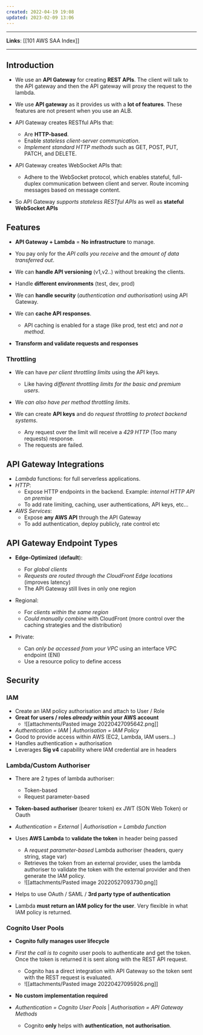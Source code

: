 ```yaml
---
created: 2022-04-19 19:08
updated: 2023-02-09 13:06
---
```

---
**Links**: [[101 AWS SAA Index]]

---
## Introduction
- We use an **API Gateway** for creating **REST APIs**. The client will talk to the API gateway and then the API gateway will proxy the request to the lambda.
- We use **API gateway** as it provides us with a **lot of features**. These features are not present when you use an ALB.
- API Gateway creates RESTful APIs that:
	- Are **HTTP-based**.
	- Enable *stateless client-server communication*.
	- *Implement standard HTTP methods* such as GET, POST, PUT, PATCH, and DELETE.

- API Gateway creates WebSocket APIs that:
	- Adhere to the WebSocket protocol, which enables stateful, full-duplex communication between client and server. Route incoming messages based on message content.

- So API Gateway *supports stateless RESTful APIs* as well as **stateful WebSocket APIs**

## Features
- **API Gateway + Lambda** = **No infrastructure** to manage.
- You pay only for the *API calls you receive* and the *amount of data transferred out*.
- We can **handle API versioning** (v1,v2..) without breaking the clients.
- Handle **different environments** (test, dev, prod)
- We can **handle security** (*authentication and authorisation*) using API Gateway.

-  We can **cache API responses**. 
	- API caching is enabled for a stage (like prod, test etc) and *not a method*.

- **Transform and validate requests and responses**

### Throttling
- We can have *per client throttling limits* using the API keys. 
	- Like having *different throttling limits for the basic and premium users*.

- We *can also have per method throttling limits*. 

- We can create **API keys** and do *request throttling to protect backend systems*.
	- Any request over the limit will receive a *429 HTTP* (Too many requests) response.
	- The requests are failed.

## API Gateway Integrations
- *Lambda* functions: for full serverless applications.
- *HTTP*: 
	- Expose HTTP endpoints in the backend. Example: *internal HTTP API on premise*
	- To add rate limiting, caching, user authentications, API keys, etc...
- *AWS Services*:
	- Expose **any AWS API** through the API Gateway
	- To add authentication, deploy publicly, rate control etc

## API Gateway Endpoint Types
- **Edge-Optimized** (**default**): 
	- For *global clients* 
	- *Requests are routed through the CloudFront Edge locations* (improves latency)
	- The API Gateway still lives in only one region

- Regional:
	- For *clients within the same region*
	- *Could manually combine* with CloudFront (more control over the caching strategies and the distribution)

- Private:
	- Can *only be accessed from your VPC* using an interface VPC endpoint (ENI)
	- Use a resource policy to define access

## Security
### IAM
- Create an IAM policy authorisation and attach to User / Role
- **Great for users / roles *already within* your AWS account**
	- ![[attachments/Pasted image 20220427095642.png]]
- *Authentication = IAM* | *Authorisation = IAM Policy*
- Good to provide access within AWS (EC2, Lambda, lAM users...)
- Handles authentication + authorisation
- Leverages **Sig v4** capability where IAM credential are in headers

### Lambda/Custom Authoriser
- There are 2 types of lambda authoriser:
	- Token-based
	- Request parameter-based
- **Token-based authoriser** (bearer token) ex JWT (SON Web Token) or Oauth
- *Authentication = External* | *Authorisation = Lambda function*
- Uses **AWS Lambda** to **validate the token** in header being passed
	- A *request parameter-based* Lambda authoriser (headers, query string, stage var)
	- Retrieves the token from an external provider, uses the lambda authoriser to validate the token with the external provider and then generate the IAM policy.
	- ![[attachments/Pasted image 20220527093730.png]]

- Helps to use OAuth / SAML / **3rd party type of authentication**
- Lambda **must return an IAM policy for the user**. Very flexible in what IAM policy is returned.

### Cognito User Pools
- **Cognito fully manages user lifecycle**
- *First the call is to cognito* user pools to authenticate and get the token. Once the token is returned it is sent along with the REST API request.
	- Cognito has a direct integration with API Gateway so the token sent with the REST request is evaluated.
	- ![[attachments/Pasted image 20220427095926.png]]

- **No custom implementation required**
- *Authentication = Cognito User Pools* | *Authorisation = API Gateway Methods*
	- Cognito **only** helps with **authentication**, **not authorisation**.
